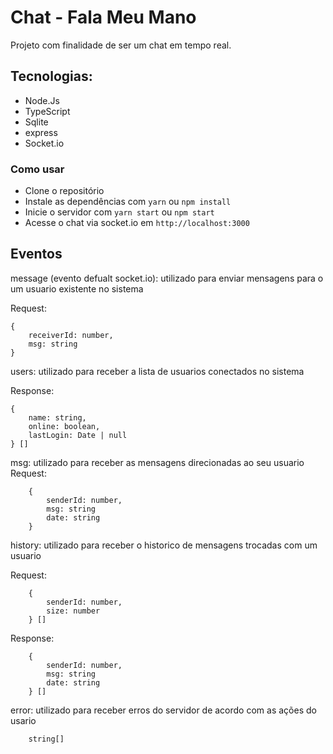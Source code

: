 # Chat - Fala Meu Mano

Projeto com finalidade de ser um chat em tempo real.

## Tecnologias:
- Node.Js
- TypeScript
- Sqlite
- express
- Socket.io

### Como usar
- Clone o repositório
- Instale as dependências com `yarn` ou `npm install`
- Inicie o servidor com `yarn start` ou `npm start`
- Acesse o chat via socket.io em `http://localhost:3000`

## Eventos

message (evento defualt socket.io): utilizado para enviar mensagens para o um usuario existente no sistema

Request:

    {
        receiverId: number,
        msg: string
    }

users: utilizado para receber a lista de usuarios conectados no sistema

Response:

    { 
        name: string, 
        online: boolean, 
        lastLogin: Date | null 
    } []

msg: utilizado para receber as mensagens direcionadas ao seu usuario
Request: 

        {
            senderId: number,
            msg: string
            date: string
        }

history: utilizado para receber o historico de mensagens trocadas com um usuario

Request:

        {
            senderId: number,
            size: number
        } []

Response: 

        {
            senderId: number,
            msg: string
            date: string
        } []
        
error: utilizado para receber erros do servidor de acordo com as ações do usario

        string[]